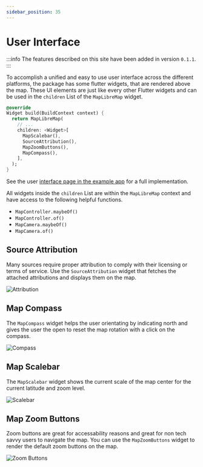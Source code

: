 ```yaml
---
sidebar_position: 35
---
```


# User Interface

:::info
The features described on this site have been added in version `0.1.1`.
:::

To accomplish a unified and easy to use user interface across the different
platforms, the package has some flutter widgets, that are rendered above the
map. These UI elements are just like every other Flutter widgets and can be used
in the `children` List of the `MapLibreMap` widget.

```dart
@override
Widget build(BuildContext context) {
  return MapLibreMap(
    // ...
    children: <Widget>[
      MapScalebar(),
      SourceAttribution(),
      MapZoomButtons(),
      MapCompass(),
    ],
  );
}
```

See the
user [interface page in the example app](https://github.com/josxha/flutter-maplibre/blob/main/example/lib/user_interface_page.dart)
for a full implementation.

All widgets inside the `children` List are within the `MapLibreMap` context and
have access to the following helpful functions.

- `MapController.maybeOf()`
- `MapController.of()`
- `MapCamera.maybeOf()`
- `MapCamera.of()`

## Source Attribution

Many sources require proper attribution to comply with their licensing or terms
of service. Use the `SourceAttribution` widget that fetches the attached
attributions and displays them on the map.

![Attribution](/img/ui/attribution.jpg)

## Map Compass

The `MapCompass` widget helps the user orientating by indicating north and
gives the user the open to reset the map rotation with a click on the compass.

![Compass](/img/ui/compass.jpg)

## Map Scalebar

The `MapScalebar` widget shows the current scale of the map center for the
current latitude and zoom level.

![Scalebar](/img/ui/scalebar.jpg)

## Map Zoom Buttons

Zoom buttons are great for accessability reasons and great for non tech savvy
users to navigate the map. You can use the `MapZoomButtons` widget to render the
default zoom buttons on the map.

![Zoom Buttons](/img/ui/zoom-buttons.jpg)
